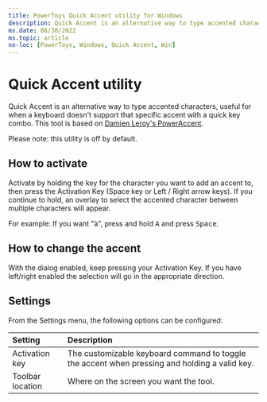 ```yaml
---
title: PowerToys Quick Accent utility for Windows
description: Quick Accent is an alternative way to type accented characters, useful for when a keyboard doesn't support that specific accent with a quick key combo.
ms.date: 08/30/2022
ms.topic: article
no-loc: [PowerToys, Windows, Quick Accent, Win]
---
```


# Quick Accent utility

Quick Accent is an alternative way to type accented characters, useful for when a keyboard doesn't support that specific accent with a quick key combo. This tool is based on [Damien Leroy's PowerAccent](https://github.com/damienleroy/PowerAccent).

Please note: this utility is off by default.

## How to activate

Activate by holding the key for the character you want to add an accent to, then press the Activation Key (Space key or Left / Right arrow keys). If you continue to hold, an overlay to select the accented character between multiple characters will appear.

For example: If you want "à", press and hold <kbd>A</kbd> and press <kbd>Space</kbd>.

## How to change the accent

With the dialog enabled, keep pressing your Activation Key. If you have left/right enabled the selection will go in the appropriate direction.

## Settings

From the Settings menu, the following options can be configured:

| Setting | Description |
| :--- | :--- |
| Activation key | The customizable keyboard command to toggle the accent when pressing and holding a valid key. |
| Toolbar location | Where on the screen you want the tool. |
